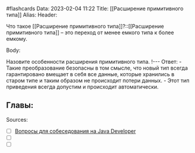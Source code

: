 #flashcards
Data: 2023-02-04 11:22
Title: [[Расширение примитивного типа]]
Alias:
Header:

Что такое [[Расширение примитивного типа]]?::[[Расширение примитивного типа]] – это переход от менее емкого типа к более емкому.
<!--SR:!2023-11-03,10,730-->



Body:


Назовите особенности расширения примитивного типа.
!---
Ответ:
	- Такие преобразование безопасны в том смысле, что новый тип всегда гарантировано вмещает в себя все данные, которые хранились в старом типе и таким образом не происходит потери данных.
	- Этот тип приведения всегда допустим и происходит автоматически.
<!--SR:!2023-11-03,10,690-->



Главы:
-


Sources:
- [ ] [Вопросы для собеседования на Java Developer](https://github.com/enhorse/java-interview/blob/master/README.md#%D0%9E%D0%9E%D0%9F)
- [ ] []()
- [ ] []()
